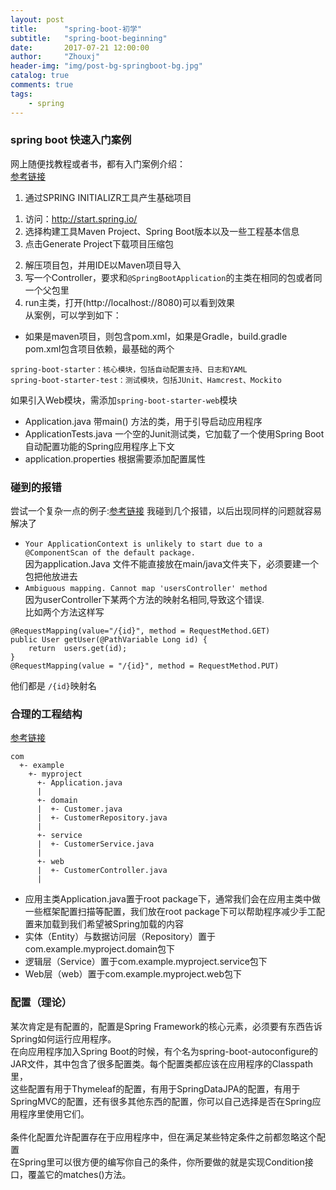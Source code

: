 ```yaml
---
layout: post
title:      "spring-boot-初学"
subtitle:   "spring-boot-beginning"
date:       2017-07-21 12:00:00
author:     "Zhouxj"
header-img: "img/post-bg-springboot-bg.jpg"
catalog: true
comments: true
tags:
    - spring
---
```


### spring boot 快速入门案例
网上随便找教程或者书，都有入门案例介绍：<br>
[参考链接](http://blog.didispace.com/spring-boot-learning-1/)<br>
1. 通过SPRING INITIALIZR工具产生基础项目<br>
  1) 访问：http://start.spring.io/<br>
  2) 选择构建工具Maven Project、Spring Boot版本以及一些工程基本信息<br>
  3) 点击Generate Project下载项目压缩包<br>
2. 解压项目包，并用IDE以Maven项目导入<br>
3. 写一个Controller，要求和`@SpringBootApplication`的主类在相同的包或者同一个父包里<br>
4. run主类，打开(http://localhost://8080)可以看到效果<br>
从案例，可以学到如下：<br>
* 如果是maven项目，则包含pom.xml，如果是Gradle，build.gradle<br>
pom.xml包含项目依赖，最基础的两个<br>
```
spring-boot-starter：核心模块，包括自动配置支持、日志和YAML
spring-boot-starter-test：测试模块，包括JUnit、Hamcrest、Mockito
```
如果引入Web模块，需添加`spring-boot-starter-web`模块<br>
* Application.java 带main() 方法的类，用于引导启动应用程序
* ApplicationTests.java 一个空的Junit测试类，它加载了一个使用Spring Boot自动配置功能的Spring应用程序上下文
* application.properties 根据需要添加配置属性


### 碰到的报错
尝试一个复杂一点的例子:[参考链接](http://blog.didispace.com/springbootrestfulapi/)
我碰到几个报错，以后出现同样的问题就容易解决了
* `Your ApplicationContext is unlikely to start due to a @ComponentScan of the default package.`<br>
因为application.Java 文件不能直接放在main/java文件夹下，必须要建一个包把他放进去<br>
* `Ambiguous mapping. Cannot map 'usersController' method`<br>
因为userController下某两个方法的映射名相同,导致这个错误.<br>
比如两个方法这样写<br>
```
@RequestMapping(value="/{id}", method = RequestMethod.GET)
public User getUser(@PathVariable Long id) {
    return  users.get(id);
}
@RequestMapping(value = "/{id}", method = RequestMethod.PUT)
```
他们都是 `/{id}`映射名<br>


### 合理的工程结构
[参考链接](http://blog.didispace.com/springbootproject/)<br>
```
com
  +- example
    +- myproject
      +- Application.java
      |
      +- domain
      |  +- Customer.java
      |  +- CustomerRepository.java
      |
      +- service
      |  +- CustomerService.java
      |
      +- web
      |  +- CustomerController.java
      |
```
* 应用主类Application.java置于root package下，通常我们会在应用主类中做一些框架配置扫描等配置，我们放在root package下可以帮助程序减少手工配置来加载到我们希望被Spring加载的内容
* 实体（Entity）与数据访问层（Repository）置于com.example.myproject.domain包下
* 逻辑层（Service）置于com.example.myproject.service包下
* Web层（web）置于com.example.myproject.web包下

### 配置（理论）
某次肯定是有配置的，配置是Spring Framework的核心元素，必须要有东西告诉Spring如何运行应用程序。<br>
在向应用程序加入Spring Boot的时候，有个名为spring-boot-autoconfigure的JAR文件，其中包含了很多配置类。每个配置类都应该在应用程序的Classpath里，<br>
这些配置有用于Thymeleaf的配置，有用于SpringDataJPA的配置，有用于SpringMVC的配置，还有很多其他东西的配置，你可以自己选择是否在Spring应用程序里使用它们。<br>
<br>
条件化配置允许配置存在于应用程序中，但在满足某些特定条件之前都忽略这个配置<br>
在Spring里可以很方便的编写你自己的条件，你所要做的就是实现Condition接口，覆盖它的matches()方法。